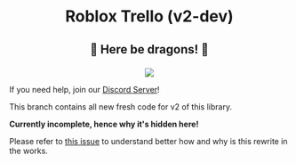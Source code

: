 <h1><p align=center>Roblox Trello (v2-dev)</p></h1>
<h2><p align=center>🐉 Here be dragons! 🐉</p></h2>

<a href="https://www.npmjs.com/package/@rbxts/trello">
    <p align=center><img src="https://badge.fury.io/js/%40rbxts%2Ftrello.svg"></p>
</a>

If you need help, join our [Discord Server](https://www.discord.gg/RBhP6Ad)!

This branch contains all new fresh code for v2 of this library.

**Currently incomplete, hence why it's hidden here!**

Please refer to [this issue](https://github.com/HypheX/roblox-trello/issues/6) to understand better how and why is this rewrite in the works.
